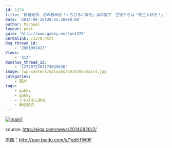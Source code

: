 ```yaml
---
id: 1370
title: '新垣結衣、初の教師役「くちびるに歌を」涙の撮了　生徒たちは「先生大好き！」'
date: '2014-08-26T20:45:38+08:00'
author: Michael
layout: post
guid: 'http://www.gakky.me/?p=1370'
permalink: /1370.html
dsq_thread_id:
    - '2961001827'
Views:
    - '312'
duoshuo_thread_id:
    - '1272072281174049636'
image: /wp-content/uploads/2014/08/main1.jpg
categories:
    - 图片
tags:
    - gakki
    - gakky
    - くちびるに歌を
    - 新垣结衣
---
```


[![main1](http://www.yui-aragaki.org/wp-content/uploads/2014/08/main1.jpg)](http://www.yui-aragaki.org/wp-content/uploads/2014/08/main1.jpg "main1")

source: http://eiga.com/news/20140826/2/

原图：<http://pan.baidu.com/s/1gd5TW0F>